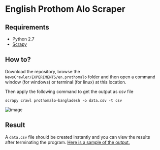 # English Prothom Alo Scraper

## Requirements

* Python 2.7
* [Scrapy](https://scrapy.org/)

## How to?

Download the repository, browse the `NewsCrawler/EXPERIMENTS/en.prothomalo` folder and then open a command window (for windows) or terminal (for linux) at this location.

Then apply the following command to get the output as csv file 

`scrapy crawl prothomalo-bangladesh -o data.csv -t csv`

![image](http://i.imgur.com/qScTmMQ.gif)

## Result

A `data.csv` file should be created instantly and you can view the results after terminating the program. [Here is a sample of the output.](https://github.com/manashmndl/NewsCrawler/blob/master/EXPERIMENTS/en.prothomalo/Sample_Data/data.csv)


